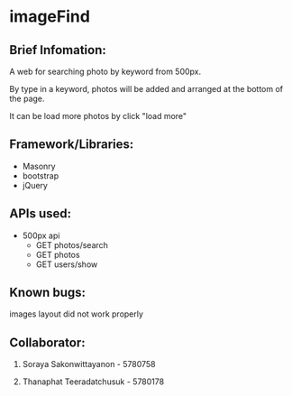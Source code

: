# imageFind
## Brief Infomation:
  A web for searching photo by keyword from 500px.

  By type in a keyword, photos will be added and arranged at the bottom of the page.

  It can be load more photos by click "load more"
## Framework/Libraries:
* Masonry
* bootstrap
* jQuery

## APIs used:
* 500px api
  * GET photos/search
  * GET photos
  * GET users/show
## Known bugs:
  images layout did not work properly
## Collaborator:
1) Soraya Sakonwittayanon - 5780758

2) Thanaphat Teeradatchusuk - 5780178
